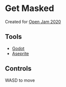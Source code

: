 # Get Masked

Created for [Open Jam 2020](https://itch.io/jam/open-jam-2020)

## Tools

* [Godot](https://godotengine.org/)
* [Aseprite](https://www.aseprite.org/)

## Controls

WASD to move
